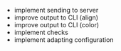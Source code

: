 - implement sending to server
- improve output to CLI (align)
- improve output to CLI (color)
- implement checks
- implement adapting configuration